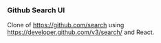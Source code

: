 ### Github Search UI
Clone of https://github.com/search using https://developer.github.com/v3/search/ and React.


